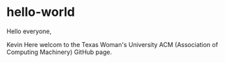 # hello-world

Hello everyone, 

Kevin Here welcom to the Texas Woman's University ACM (Association of Computing Machinery) GitHub page.

